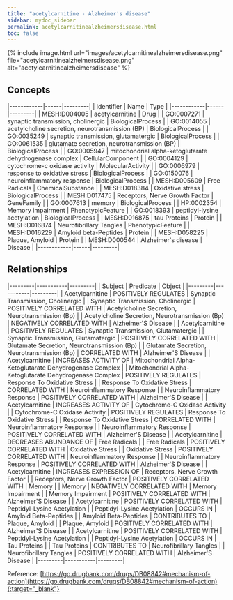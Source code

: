 ```yaml
---
title: "acetylcarnitine - Alzheimer's disease"
sidebar: mydoc_sidebar
permalink: acetylcarnitinealzheimersdisease.html
toc: false 
---
```


{% include image.html url="images/acetylcarnitinealzheimersdisease.png" file="acetylcarnitinealzheimersdisease.png" alt="acetylcarnitinealzheimersdisease" %}

## Concepts

|------------|------|---------|
| Identifier | Name | Type    |
|------------|------|---------|
| MESH:D004005 | acetylcarnitine | Drug |
| GO:0007271 | synaptic transmission, cholinergic | BiologicalProcess |
| GO:0014055 | acetylcholine secretion, neurotransmission (BP) | BiologicalProcess |
| GO:0035249 | synaptic transmission, glutamatergic | BiologicalProcess |
| GO:0061535 | glutamate secretion, neurotransmission (BP) | BiologicalProcess |
| GO:0005947 | mitochondrial alpha-ketoglutarate dehydrogenase complex | CellularComponent |
| GO:0004129 | cytochrome-c oxidase activity | MolecularActivity |
| GO:0006979 | response to oxidative stress | BiologicalProcess |
| GO:0150076 | neuroinflammatory response | BiologicalProcess |
| MESH:D005609 | Free Radicals | ChemicalSubstance |
| MESH:D018384 | Oxidative stress | BiologicalProcess |
| MESH:D017475 | Receptors, Nerve Growth Factor | GeneFamily |
| GO:0007613 | memory | BiologicalProcess |
| HP:0002354 | Memory impairment | PhenotypicFeature |
| GO:0018393 | peptidyl-lysine acetylation | BiologicalProcess |
| MESH:D016875 | tau Proteins | Protein |
| MESH:D016874 | Neurofibrillary Tangles | PhenotypicFeature |
| MESH:D016229 | Amyloid beta-Peptides | Protein |
| MESH:D058225 | Plaque, Amyloid | Protein |
| MESH:D000544 | Alzheimer's disease | Disease |
|------------|------|---------|

## Relationships

|---------|-----------|---------|
| Subject | Predicate | Object  |
|---------|-----------|---------|
| Acetylcarnitine | POSITIVELY REGULATES | Synaptic Transmission, Cholinergic |
| Synaptic Transmission, Cholinergic | POSITIVELY CORRELATED WITH | Acetylcholine Secretion, Neurotransmission (Bp) |
| Acetylcholine Secretion, Neurotransmission (Bp) | NEGATIVELY CORRELATED WITH | Alzheimer'S Disease |
| Acetylcarnitine | POSITIVELY REGULATES | Synaptic Transmission, Glutamatergic |
| Synaptic Transmission, Glutamatergic | POSITIVELY CORRELATED WITH | Glutamate Secretion, Neurotransmission (Bp) |
| Glutamate Secretion, Neurotransmission (Bp) | CORRELATED WITH | Alzheimer'S Disease |
| Acetylcarnitine | INCREASES ACTIVITY OF | Mitochondrial Alpha-Ketoglutarate Dehydrogenase Complex |
| Mitochondrial Alpha-Ketoglutarate Dehydrogenase Complex | POSITIVELY REGULATES | Response To Oxidative Stress |
| Response To Oxidative Stress | CORRELATED WITH | Neuroinflammatory Response |
| Neuroinflammatory Response | POSITIVELY CORRELATED WITH | Alzheimer'S Disease |
| Acetylcarnitine | INCREASES ACTIVITY OF | Cytochrome-C Oxidase Activity |
| Cytochrome-C Oxidase Activity | POSITIVELY REGULATES | Response To Oxidative Stress |
| Response To Oxidative Stress | CORRELATED WITH | Neuroinflammatory Response |
| Neuroinflammatory Response | POSITIVELY CORRELATED WITH | Alzheimer'S Disease |
| Acetylcarnitine | DECREASES ABUNDANCE OF | Free Radicals |
| Free Radicals | POSITIVELY CORRELATED WITH | Oxidative Stress |
| Oxidative Stress | POSITIVELY CORRELATED WITH | Neuroinflammatory Response |
| Neuroinflammatory Response | POSITIVELY CORRELATED WITH | Alzheimer'S Disease |
| Acetylcarnitine | INCREASES EXPRESSION OF | Receptors, Nerve Growth Factor |
| Receptors, Nerve Growth Factor | POSITIVELY CORRELATED WITH | Memory |
| Memory | NEGATIVELY CORRELATED WITH | Memory Impairment |
| Memory Impairment | POSITIVELY CORRELATED WITH | Alzheimer'S Disease |
| Acetylcarnitine | POSITIVELY CORRELATED WITH | Peptidyl-Lysine Acetylation |
| Peptidyl-Lysine Acetylation | OCCURS IN | Amyloid Beta-Peptides |
| Amyloid Beta-Peptides | CONTRIBUTES TO | Plaque, Amyloid |
| Plaque, Amyloid | POSITIVELY CORRELATED WITH | Alzheimer'S Disease |
| Acetylcarnitine | POSITIVELY CORRELATED WITH | Peptidyl-Lysine Acetylation |
| Peptidyl-Lysine Acetylation | OCCURS IN | Tau Proteins |
| Tau Proteins | CONTRIBUTES TO | Neurofibrillary Tangles |
| Neurofibrillary Tangles | POSITIVELY CORRELATED WITH | Alzheimer'S Disease |
|---------|-----------|---------|

Reference: [https://go.drugbank.com/drugs/DB08842#mechanism-of-action](https://go.drugbank.com/drugs/DB08842#mechanism-of-action){:target="_blank"}
